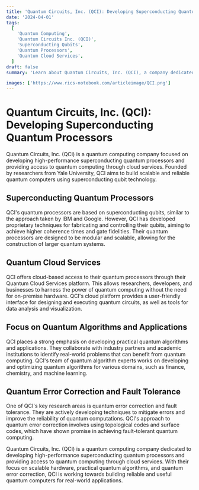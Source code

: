 ```yaml
---
title: 'Quantum Circuits, Inc. (QCI): Developing Superconducting Quantum Processors'
date: '2024-04-01'
tags:
  [
    'Quantum Computing',
    'Quantum Circuits Inc. (QCI)',
    'Superconducting Qubits',
    'Quantum Processors',
    'Quantum Cloud Services',
  ]
draft: false
summary: 'Learn about Quantum Circuits, Inc. (QCI), a company dedicated to developing high-performance superconducting quantum processors and providing access to quantum computing through cloud services.'

images: ['https://www.rics-notebook.com/articleimage/QCI.png']
---
```


# Quantum Circuits, Inc. (QCI): Developing Superconducting Quantum Processors

Quantum Circuits, Inc. (QCI) is a quantum computing company focused on developing high-performance superconducting quantum processors and providing access to quantum computing through cloud services. Founded by researchers from Yale University, QCI aims to build scalable and reliable quantum computers using superconducting qubit technology.

## Superconducting Quantum Processors

QCI's quantum processors are based on superconducting qubits, similar to the approach taken by IBM and Google. However, QCI has developed proprietary techniques for fabricating and controlling their qubits, aiming to achieve higher coherence times and gate fidelities. Their quantum processors are designed to be modular and scalable, allowing for the construction of larger quantum systems.

## Quantum Cloud Services

QCI offers cloud-based access to their quantum processors through their Quantum Cloud Services platform. This allows researchers, developers, and businesses to harness the power of quantum computing without the need for on-premise hardware. QCI's cloud platform provides a user-friendly interface for designing and executing quantum circuits, as well as tools for data analysis and visualization.

## Focus on Quantum Algorithms and Applications

QCI places a strong emphasis on developing practical quantum algorithms and applications. They collaborate with industry partners and academic institutions to identify real-world problems that can benefit from quantum computing. QCI's team of quantum algorithm experts works on developing and optimizing quantum algorithms for various domains, such as finance, chemistry, and machine learning.

## Quantum Error Correction and Fault Tolerance

One of QCI's key research areas is quantum error correction and fault tolerance. They are actively developing techniques to mitigate errors and improve the reliability of quantum computations. QCI's approach to quantum error correction involves using topological codes and surface codes, which have shown promise in achieving fault-tolerant quantum computing.

Quantum Circuits, Inc. (QCI) is a quantum computing company dedicated to developing high-performance superconducting quantum processors and providing access to quantum computing through cloud services. With their focus on scalable hardware, practical quantum algorithms, and quantum error correction, QCI is working towards building reliable and useful quantum computers for real-world applications.
